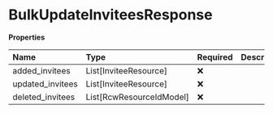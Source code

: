 # BulkUpdateInviteesResponse

**Properties**

| Name             | Type                     | Required | Description |
| :--------------- | :----------------------- | :------- | :---------- |
| added_invitees   | List[InviteeResource]    | ❌       |             |
| updated_invitees | List[InviteeResource]    | ❌       |             |
| deleted_invitees | List[RcwResourceIdModel] | ❌       |             |

<!-- This file was generated by liblab | https://liblab.com/ -->
